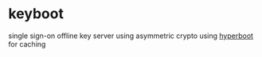 # keyboot

single sign-on offline key server using asymmetric crypto
using [hyperboot](http://hyperboot.org) for caching

